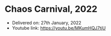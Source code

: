 # Chaos Carnival, 2022

- Delivered on: 27th January, 2022
- Youtube link: https://youtu.be/MKumHQJ7tjU
